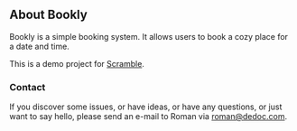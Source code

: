 ## About Bookly 

Bookly is a simple booking system. It allows users to book a cozy place for a date and time.

This is a demo project for [Scramble](https://scramble.dedoc.co).

### Contact

If you discover some issues, or have ideas, or have any questions, or just want to say hello, please send an e-mail to Roman via roman@dedoc.com.
